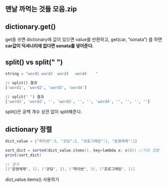 ## 맨날 까먹는 것들 모음.zip

## dictionary.get()
get을 쓰면 dictionary에 값이 있으면 value를 반환하고, get(car, “sonata”) 를 하면 **car값이 딕셔너리에 없다면 sonata를 넣어준다.**


## split() vs split(" ")
```python
string = "word1 word2  word3   word4    "

// split() 결과
['word1', 'word2', 'word3', 'word4']

// split(" ") 결과
['word1', 'word2', '', 'word3', '', '', 'word4', '', '', '', '']
```
split()은 공백 개수 상관 없이 split해준다.


## dictionary 정렬
```java
dict_value = {"파이썬":3, "코딩":2, "프로그래밍":1, "운영체제":1}

sort_dict = sorted(dict_value.items(), key=lambda x: x[0]) //키로 정렬
print(sort_dict)

// 결과
[('운영체제', 1), ('코딩', 2), ('파이썬', 3), ('프로그래밍', 1)]
```
dict_value.items() 사용하기

